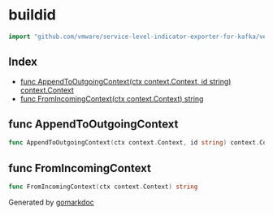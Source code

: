 <!-- Code generated by gomarkdoc. DO NOT EDIT -->

# buildid

```go
import "github.com/vmware/service-level-indicator-exporter-for-kafka/vendor/github.com/moby/buildkit/client/buildid"
```

## Index

- [func AppendToOutgoingContext(ctx context.Context, id string) context.Context](<#func-appendtooutgoingcontext>)
- [func FromIncomingContext(ctx context.Context) string](<#func-fromincomingcontext>)


## func AppendToOutgoingContext

```go
func AppendToOutgoingContext(ctx context.Context, id string) context.Context
```

## func FromIncomingContext

```go
func FromIncomingContext(ctx context.Context) string
```



Generated by [gomarkdoc](<https://github.com/princjef/gomarkdoc>)
